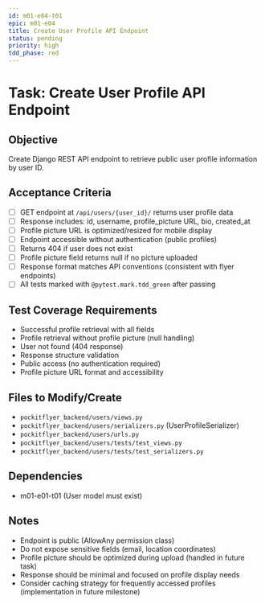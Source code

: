 ```yaml
---
id: m01-e04-t01
epic: m01-e04
title: Create User Profile API Endpoint
status: pending
priority: high
tdd_phase: red
---
```


# Task: Create User Profile API Endpoint

## Objective
Create Django REST API endpoint to retrieve public user profile information by user ID.

## Acceptance Criteria
- [ ] GET endpoint at `/api/users/{user_id}/` returns user profile data
- [ ] Response includes: id, username, profile_picture URL, bio, created_at
- [ ] Profile picture URL is optimized/resized for mobile display
- [ ] Endpoint accessible without authentication (public profiles)
- [ ] Returns 404 if user does not exist
- [ ] Profile picture field returns null if no picture uploaded
- [ ] Response format matches API conventions (consistent with flyer endpoints)
- [ ] All tests marked with `@pytest.mark.tdd_green` after passing

## Test Coverage Requirements
- Successful profile retrieval with all fields
- Profile retrieval without profile picture (null handling)
- User not found (404 response)
- Response structure validation
- Public access (no authentication required)
- Profile picture URL format and accessibility

## Files to Modify/Create
- `pockitflyer_backend/users/views.py`
- `pockitflyer_backend/users/serializers.py` (UserProfileSerializer)
- `pockitflyer_backend/users/urls.py`
- `pockitflyer_backend/users/tests/test_views.py`
- `pockitflyer_backend/users/tests/test_serializers.py`

## Dependencies
- m01-e01-t01 (User model must exist)

## Notes
- Endpoint is public (AllowAny permission class)
- Do not expose sensitive fields (email, location coordinates)
- Profile picture should be optimized during upload (handled in future task)
- Response should be minimal and focused on profile display needs
- Consider caching strategy for frequently accessed profiles (implementation in future milestone)

